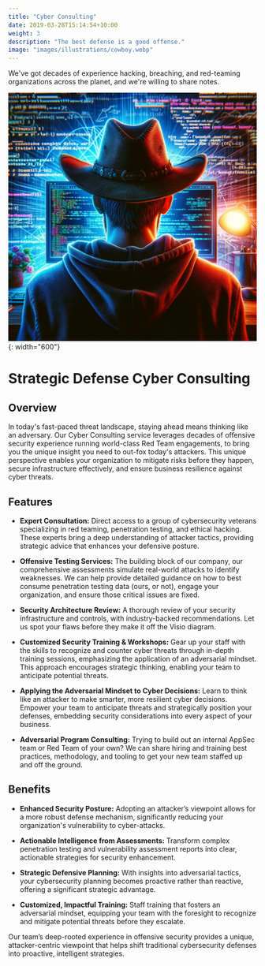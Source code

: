 ```yaml
---
title: "Cyber Consulting"
date: 2019-03-28T15:14:54+10:00
weight: 3
description: "The best defense is a good offense."
image: "images/illustrations/cowboy.webp"
---
```


We've got decades of experience hacking, breaching, and red-teaming organizations across the planet, and we're willing to share notes.
<!--more-->

![cowboy hat](/images/illustrations/cowboy.webp){: width="600"}

# Strategic Defense Cyber Consulting

## Overview 

In today's fast-paced threat landscape, staying ahead means thinking like an adversary. Our Cyber Consulting service leverages decades of offensive security experience running world-class Red Team engagements, to bring you the unique insight you need to out-fox today's attackers. This unique perspective enables your organization to mitigate risks before they happen, secure infrastructure effectively, and ensure business resilience against cyber threats. 

## Features 

- **Expert Consultation:** Direct access to a group of cybersecurity veterans specializing in red teaming, penetration testing, and ethical hacking. These experts bring a deep understanding of attacker tactics, providing strategic advice that enhances your defensive posture. 

- **Offensive Testing Services:** The building block of our company, our comprehensive assessments simulate real-world attacks to identify weaknesses. We can help provide detailed guidance on how to best consume penetration testing data (ours, or not), engage your organization, and ensure those critical issues are fixed.  

- **Security Architecture Review:** A thorough review of your security infrastructure and controls, with industry-backed recommendations. Let us spot your flaws before they make it off the Visio diagram.  

- **Customized Security Training & Workshops:** Gear up your staff with the skills to recognize and counter cyber threats through in-depth training sessions, emphasizing the application of an adversarial mindset. This approach encourages strategic thinking, enabling your team to anticipate potential threats. 

- **Applying the Adversarial Mindset to Cyber Decisions:** Learn to think like an attacker to make smarter, more resilient cyber decisions. Empower your team to anticipate threats and strategically position your defenses, embedding security considerations into every aspect of your business. 

- **Adversarial Program Consulting:** Trying to build out an internal AppSec team or Red Team of your own? We can share hiring and training best practices, methodology, and tooling to get your new team staffed up and off the ground. 

## Benefits 

- **Enhanced Security Posture:** Adopting an attacker’s viewpoint allows for a more robust defense mechanism, significantly reducing your organization's vulnerability to cyber-attacks. 

- **Actionable Intelligence from Assessments:** Transform complex penetration testing and vulnerability assessment reports into clear, actionable strategies for security enhancement. 

- **Strategic Defensive Planning:** With insights into adversarial tactics, your cybersecurity planning becomes proactive rather than reactive, offering a significant strategic advantage. 

- **Customized, Impactful Training:** Staff training that fosters an adversarial mindset, equipping your team with the foresight to recognize and mitigate potential threats before they escalate. 

Our team’s deep-rooted experience in offensive security provides a unique, attacker-centric viewpoint that helps shift traditional cybersecurity defenses into proactive, intelligent strategies. 

 
